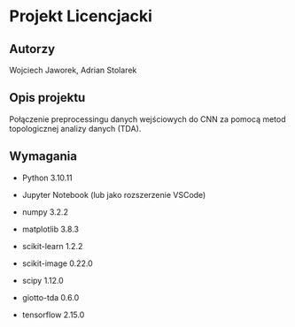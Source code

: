 # Projekt Licencjacki

## Autorzy
Wojciech Jaworek, Adrian Stolarek

## Opis projektu
Połączenie preprocessingu danych wejściowych do CNN za pomocą metod topologicznej analizy danych (TDA). 

## Wymagania

- Python 3.10.11
  
- Jupyter Notebook (lub jako rozszerzenie VSCode)


- numpy 3.2.2
- matplotlib 3.8.3
- scikit-learn 1.2.2
- scikit-image 0.22.0
- scipy 1.12.0
- giotto-tda 0.6.0
- tensorflow 2.15.0

